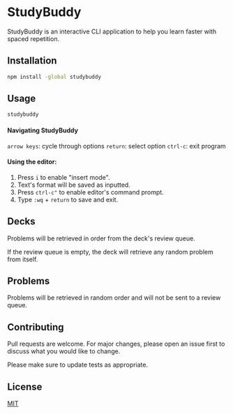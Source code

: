 # StudyBuddy

StudyBuddy is an interactive CLI application to help you learn faster with spaced repetition.

## Installation

```bash
npm install -global studybuddy
```

## Usage

```bash
studybuddy
```

#### Navigating StudyBuddy
`arrow keys`: cycle through options
`return`: select option
`ctrl-c`: exit program

#### Using the editor:
1. Press `i` to enable "insert mode".
2. Text's format will be saved as inputted.
3. Press `ctrl-c"` to enable editor's command prompt.
4. Type `:wq` + `return` to save and exit.

## Decks
Problems will be retrieved in order from the deck's review queue.

If the review queue is empty, the deck will retrieve any random problem from itself.

## Problems
Problems will be retrieved in random order and will not be sent to a review queue.

## Contributing

Pull requests are welcome. For major changes, please open an issue first to discuss what you would like to change.

Please make sure to update tests as appropriate.

## License

[MIT](https://choosealicense.com/licenses/mit/)
